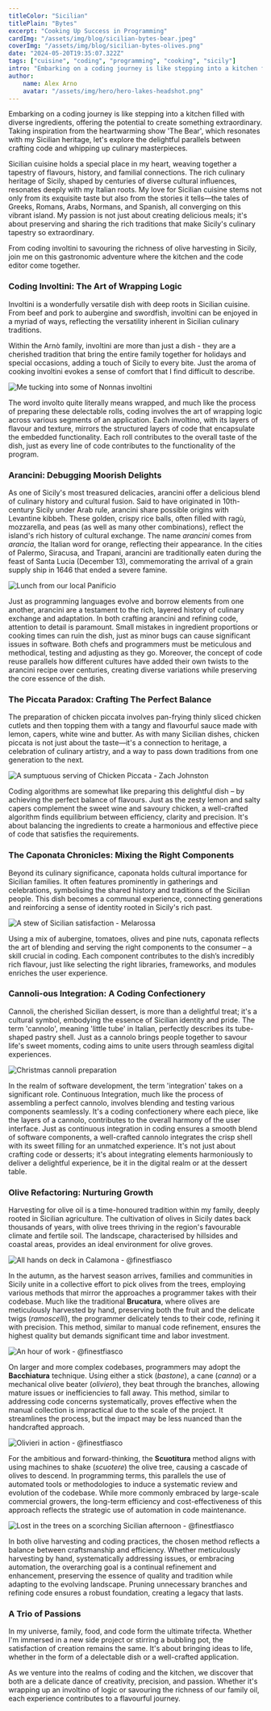 ```yaml
---
titleColor: "Sicilian"
titlePlain: "Bytes"
excerpt: "Cooking Up Success in Programming"
cardImg: "/assets/img/blog/sicilian-bytes-bear.jpeg"
coverImg: "/assets/img/blog/sicilian-bytes-olives.png"
date: "2024-05-20T19:35:07.322Z"
tags: ["cuisine", "coding", "programming", "cooking", "sicily"]
intro: "Embarking on a coding journey is like stepping into a kitchen filled with diverse ingredients."
author:
    name: Alex Arno
    avatar: "/assets/img/hero/hero-lakes-headshot.png"
---
```


Embarking on a coding journey is like stepping into a kitchen filled with diverse ingredients, offering the potential to create something extraordinary. Taking inspiration from the heartwarming show 'The Bear', which resonates with my Sicilian heritage, let's explore the delightful parallels between crafting code and whipping up culinary masterpieces.

Sicilian cuisine holds a special place in my heart, weaving together a tapestry of flavours, history, and familial connections. The rich culinary heritage of Sicily, shaped by centuries of diverse cultural influences, resonates deeply with my Italian roots. My love for Sicilian cuisine stems not only from its exquisite taste but also from the stories it tells—the tales of Greeks, Romans, Arabs, Normans, and Spanish, all converging on this vibrant island. My passion is not just about creating delicious meals; it's about preserving and sharing the rich traditions that make Sicily's culinary tapestry so extraordinary.

From coding involtini to savouring the richness of olive harvesting in Sicily, join me on this gastronomic adventure where the kitchen and the code editor come together.

### Coding Involtini: The Art of Wrapping Logic

Involtini is a wonderfully versatile dish with deep roots in Sicilian cuisine. From beef and pork to aubergine and swordfish, involtini can be enjoyed in a myriad of ways, reflecting the versatility inherent in Sicilian culinary traditions.

Within the Arnò family, involtini are more than just a dish - they are a cherished tradition that bring the entire family together for holidays and special occasions, adding a touch of Sicily to every bite. Just the aroma of cooking involtini evokes a sense of comfort that I find difficult to describe.

![Me tucking into some of Nonnas involtini](/assets/img/blog/sicilian-bytes-involtini.png)

The word involto quite literally means wrapped, and much like the process of preparing these delectable rolls, coding involves the art of wrapping logic across various segments of an application. Each involtino, with its layers of flavour and texture, mirrors the structured layers of code that encapsulate the embedded functionality. Each roll contributes to the overall taste of the dish, just as every line of code contributes to the functionality of the program.

### Arancini: Debugging Moorish Delights

As one of Sicily's most treasured delicacies, arancini offer a delicious blend of culinary history and cultural fusion. Said to have originated in 10th-century Sicily under Arab rule, arancini share possible origins with Levantine kibbeh. These golden, crispy rice balls, often filled with ragù, mozzarella, and peas (as well as many other combinations), reflect the island's rich history of cultural exchange. The name _arancini_ comes from _arancia_, the Italian word for orange, reflecting their appearance. In the cities of Palermo, Siracusa, and Trapani, arancini are traditionally eaten during the feast of Santa Lucia (December 13), commemorating the arrival of a grain supply ship in 1646 that ended a severe famine.

![Lunch from our local Panificio](/assets/img/blog/sicilian-bytes-arancini.jpeg)

Just as programming languages evolve and borrow elements from one another, arancini are a testament to the rich, layered history of culinary exchange and adaptation. In both crafting arancini and refining code, attention to detail is paramount. Small mistakes in ingredient proportions or cooking times can ruin the dish, just as minor bugs can cause significant issues in software. Both chefs and programmers must be meticulous and methodical, testing and adjusting as they go. Moreover, the concept of code reuse parallels how different cultures have added their own twists to the arancini recipe over centuries, creating diverse variations while preserving the core essence of the dish.

### The Piccata Paradox: Crafting The Perfect Balance

The preparation of chicken piccata involves pan-frying thinly sliced chicken cutlets and then topping them with a tangy and flavourful sauce made with lemon, capers, white wine and butter. As with many Sicilian dishes, chicken piccata is not just about the taste—it's a connection to heritage, a celebration of culinary artistry, and a way to pass down traditions from one generation to the next.

![A sumptuous serving of Chicken Piccata - Zach Johnston](/assets/img/blog/sicilian-bytes-piccata.png)

Coding algorithms are somewhat like preparing this delightful dish – by achieving the perfect balance of flavours. Just as the zesty lemon and salty capers complement the sweet wine and savoury chicken, a well-crafted algorithm finds equilibrium between efficiency, clarity and precision. It's about balancing the ingredients to create a harmonious and effective piece of code that satisfies the requirements.

### The Caponata Chronicles: Mixing the Right Components

Beyond its culinary significance, caponata holds cultural importance for Sicilian families. It often features prominently in gatherings and celebrations, symbolising the shared history and traditions of the Sicilian people. This dish becomes a communal experience, connecting generations and reinforcing a sense of identity rooted in Sicily's rich past.

![A stew of Sicilian satisfaction - Melarossa](/assets/img/blog/sicilian-bytes-caponata.jpeg)

Using a mix of aubergine, tomatoes, olives and pine nuts, caponata reflects the art of blending and serving the right components to the consumer – a skill crucial in coding. Each component contributes to the dish’s incredibly rich flavour, just like selecting the right libraries, frameworks, and modules enriches the user experience.

### Cannoli-ous Integration: A Coding Confectionery

Cannoli, the cherished Sicilian dessert, is more than a delightful treat; it's a cultural symbol, embodying the essence of Sicilian identity and pride. The term 'cannolo', meaning 'little tube' in Italian, perfectly describes its tube-shaped pastry shell. Just as a cannolo brings people together to savour life's sweet moments, coding aims to unite users through seamless digital experiences.

![Christmas cannoli preparation](/assets/img/blog/sicilian-bytes-cannoli.png)

In the realm of software development, the term 'integration' takes on a significant role. Continuous Integration, much like the process of assembling a perfect cannolo, involves blending and testing various components seamlessly. It's a coding confectionery where each piece, like the layers of a cannolo, contributes to the overall harmony of the user interface. Just as continuous integration in coding ensures a smooth blend of software components, a well-crafted cannolo integrates the crisp shell with its sweet filling for an unmatched experience. It's not just about crafting code or desserts; it's about integrating elements harmoniously to deliver a delightful experience, be it in the digital realm or at the dessert table.

### Olive Refactoring: Nurturing Growth

Harvesting for olive oil is a time-honoured tradition within my family, deeply rooted in Sicilian agriculture. The cultivation of olives in Sicily dates back thousands of years, with olive trees thriving in the region's favourable climate and fertile soil. The landscape, characterised by hillsides and coastal areas, provides an ideal environment for olive groves.

![All hands on deck in Calamona - @finestfiasco](/assets/img/blog/sicilian-bytes-family.jpg)

In the autumn, as the harvest season arrives, families and communities in Sicily unite in a collective effort to pick olives from the trees, employing various methods that mirror the approaches a programmer takes with their codebase. Much like the traditional **Brucatura**, where olives are meticulously harvested by hand, preserving both the fruit and the delicate twigs (_ramoscelli_), the programmer delicately tends to their code, refining it with precision. This method, similar to manual code refinement, ensures the highest quality but demands significant time and labor investment.

![An hour of work - @finestfiasco](/assets/img/blog/sicilian-bytes-haul.jpg)

On larger and more complex codebases, programmers may adopt the **Bacchiatura** technique. Using either a stick (_bastone_), a cane (_canna_) or a mechanical olive beater (_oliviero_), they beat through the branches, allowing mature issues or inefficiencies to fall away. This method, similar to addressing code concerns systematically, proves effective when the manual collection is impractical due to the scale of the project. It streamlines the process, but the impact may be less nuanced than the handcrafted approach.

![Olivieri in action - @finestfiasco](/assets/img/blog/sicilian-bytes-olivieri.jpg)

For the ambitious and forward-thinking, the **Scuotitura** method aligns with using machines to shake (_scuotere_) the olive tree, causing a cascade of olives to descend. In programming terms, this parallels the use of automated tools or methodologies to induce a systematic review and evolution of the codebase. While more commonly embraced by large-scale commercial growers, the long-term efficiency and cost-effectiveness of this approach reflects the strategic use of automation in code maintenance.

![Lost in the trees on a scorching Sicilian afternoon - @finestfiasco](/assets/img/blog/sicilian-bytes-me.jpg)

In both olive harvesting and coding practices, the chosen method reflects a balance between craftsmanship and efficiency. Whether meticulously harvesting by hand, systematically addressing issues, or embracing automation, the overarching goal is a continual refinement and enhancement, preserving the essence of quality and tradition while adapting to the evolving landscape. Pruning unnecessary branches and refining code ensures a robust foundation, creating a legacy that lasts.

### A Trio of Passions

In my universe, family, food, and code form the ultimate trifecta. Whether I'm immersed in a new side project or stirring a bubbling pot, the satisfaction of creation remains the same. It's about bringing ideas to life, whether in the form of a delectable dish or a well-crafted application.

As we venture into the realms of coding and the kitchen, we discover that both are a delicate dance of creativity, precision, and passion. Whether it's wrapping up an involtino of logic or savouring the richness of our family oil, each experience contributes to a flavourful journey.
